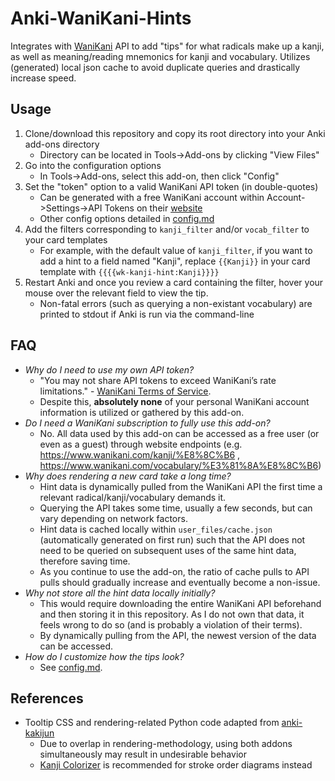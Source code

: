 # Anki-WaniKani-Hints

Integrates with [WaniKani](https://www.wanikani.com) API to add "tips" for what radicals make up a kanji, as well as meaning/reading mnemonics for kanji and vocabulary. Utilizes (generated) local json cache to avoid duplicate queries and drastically increase speed.

## Usage
1. Clone/download this repository and copy its root directory into your Anki add-ons directory 
    * Directory can be located in Tools->Add-ons by clicking "View Files"
2. Go into the configuration options
    * In Tools->Add-ons, select this add-on, then click "Config"
3. Set the "token" option to a valid WaniKani API token (in double-quotes)
    * Can be generated with a free WaniKani account within Account->Settings->API Tokens on their [website](https://www.wanikani.com/settings/personal_access_tokens)
    * Other config options detailed in [config.md](config.md)
4. Add the filters corresponding to `kanji_filter` and/or `vocab_filter` to your card templates
    * For example, with the default value of `kanji_filter`, if you want to add a hint to a field named "Kanji", replace `{{Kanji}}` in your card template with `{{{{wk-kanji-hint:Kanji}}}}`
5. Restart Anki and once you review a card containing the filter, hover your mouse over the relevant field to view the tip.
    * Non-fatal errors (such as querying a non-existant vocabulary) are printed to stdout if Anki is run via the command-line

## FAQ
* *Why do I need to use my own API token?*
    * "You may not share API tokens to exceed WaniKani’s rate limitations." - [WaniKani Terms of Service](https://www.wanikani.com/terms#g-api-terms).
    *  Despite this, **absolutely none** of your personal WaniKani account information is utilized or gathered by this add-on.
* *Do I need a WaniKani subscription to fully use this add-on?*
    * No. All data used by this add-on can be accessed as a free user (or even as a guest) through website endpoints (e.g. https://www.wanikani.com/kanji/%E8%8C%B6 , https://www.wanikani.com/vocabulary/%E3%81%8A%E8%8C%B6)
* *Why does rendering a new card take a long time?*
    * Hint data is dynamically pulled from the WaniKani API the first time a relevant radical/kanji/vocabulary demands it.
    * Querying the API takes some time, usually a few seconds, but can vary depending on network factors.
    * Hint data is cached locally within `user_files/cache.json` (automatically generated on first run) such that the API does not need to be queried on subsequent uses of the same hint data, therefore saving time.
    * As you continue to use the add-on, the ratio of cache pulls to API pulls should gradually increase and eventually become a non-issue.
* *Why not store all the hint data locally initially?*
    * This would require downloading the entire WaniKani API beforehand and then storing it in this repository. As I do not own that data, it feels wrong to do so (and is probably a violation of their terms).
    * By dynamically pulling from the API, the newest version of the data can be accessed.
* *How do I customize how the tips look?*
    * See [config.md](config.md).


## References
* Tooltip CSS and rendering-related Python code adapted from [anki-kakijun](https://github.com/midse/anki-kakijun)
    * Due to overlap in rendering-methodology, using both addons simultaneously may result in undesirable behavior
    * [Kanji Colorizer](https://ankiweb.net/shared/info/1964372878) is recommended for stroke order diagrams instead
